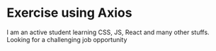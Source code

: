 # Exercise using Axios

I am an active student learning CSS, JS, React and many other stuffs. Looking for a challenging job opportunity
